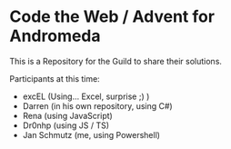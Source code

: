 # Code the Web / Advent for Andromeda
This is a Repository for the Guild to share their solutions.

Participants at this time:
* excEL (Using... Excel, surprise ;) )
* Darren (in his own repository, using C#)
* Rena (using JavaScript)
* Dr0nhp (using JS / TS)
* Jan Schmutz (me, using Powershell)
